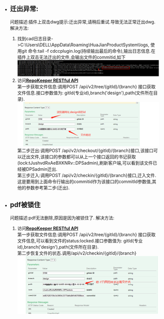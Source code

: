 * ##  迁出异常:
    问题描述:插件上双击dwg提示:迁出异常,请稍后重试.导致无法正常迁出dwg.</br>
    解决方法:
    1. 找到cad日志目录->C:\Users\DELL\AppData\Roaming\HuaJianProductSystem\logs, 使用git 命令:tail -f cdccplugin.log(持续输出最后的命令),输出日志信息.在插件上双击无法迁出的文件,会输出文件的commitid,如下
    ![](./pictrues/commitid.jpg)
    2. 访问[**RepoKeeper RESTful API** ](http://10.10.75.114:27771/swagger-ui.html#/RepoKeeper25805203162550921475) </br>
    第一步获取文件信息:调用POST /api/v2/tree/{gitId}/{branch} 接口获取文件信息.接口参数值为: gitId(专业id),branch('design'),path(文件所在目录).</br>
    ![](./pictrues/1212.png)
    第二步迁出:调用POST /api/v2/checkout/{gitId}/{branch}接口,该接口可以迁出文件,该接口的参数都可以从上一个接口返回的书记获取(lock:tJushvdRxAeBXKNRv::DPSadmin),刷新客户端,可以看到该文件已经被DPSadmin迁出.</br>
    第三步迁入:调用POST /api/v2/checkin/{gitId}/{branch}接口,迁入文件.这是要用到上面命令行输出的commitid作为该接口的commitId参数值,其他的参数参考第二步(迁出).

* ## pdf被锁住
    问题描述:pdf无法删除,原因是因为被锁住了.
    解决方法:
    1. 访问[**RepoKeeper RESTful API** ](http://10.10.75.114:27771/swagger-ui.html#/RepoKeeper25805203162550921475) </br>
        第一步获取文件信息:调用POST /api/v2/tree/{gitId}/{branch} 接口获取文件信息,可以看到文件的status:locked.接口参数值为: gitId(专业id),branch('design'),path(文件所在目录).</br>
        第二步恢复文件的状态.调用/api/v2/checkin/{gitId}/{branch}
        ![](./pictrues/0723.png)


